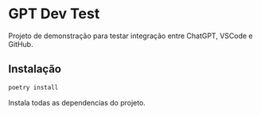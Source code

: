 # GPT Dev Test

Projeto de demonstração para testar integração entre ChatGPT, VSCode e GitHub.

## Instalação

```bash
poetry install
```
Instala todas as dependencias do projeto.
